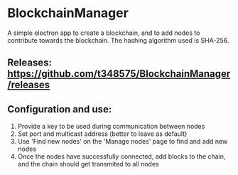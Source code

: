 # BlockchainManager
  A simple electron app to create a blockchain, and to add nodes to contribute towards the blockchain. The hashing algorithm used is SHA-256.
  
## Releases:   https://github.com/t348575/BlockchainManager/releases

## Configuration and use:
   1) Provide a key to be used during communication between nodes
   2) Set port and multicast address (better to leave as default)
   3) Use 'Find new nodes' on the 'Manage nodes' page to find and add new nodes
   4) Once the nodes have successfully connected, add blocks to the chain, and the chain should get transmited to all nodes
